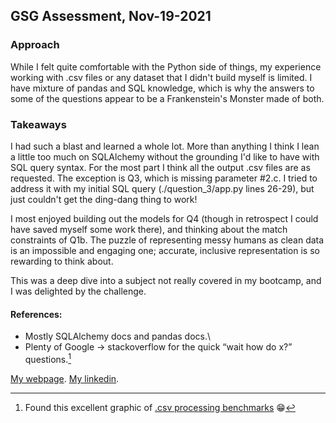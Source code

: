 ## GSG Assessment, Nov-19-2021

### Approach
While I felt quite comfortable with the Python side of things, my experience working with .csv files or any dataset that I didn't build myself is limited. I have mixture of pandas and SQL knowledge, which is why the answers to some of the questions appear to be a Frankenstein's Monster made of both.

### Takeaways
I had such a blast and learned a whole lot. More than anything I think I lean a little too much on SQLAlchemy without the grounding I'd like to have with SQL query syntax. For the most part I think all the output .csv files are as requested. The exception is Q3, which is missing parameter #2.c. I tried to address it with my initial SQL query (./question_3/app.py lines 26-29), but just couldn't get the ding-dang thing to work!

I most enjoyed building out the models for Q4 (though in retrospect I could have saved myself some work there), and thinking about the match constraints of Q1b. The puzzle of representing messy humans as clean data is an impossible and engaging one; accurate, inclusive representation is so rewarding to think about.

This was a deep dive into a subject not really covered in my bootcamp, and I was delighted by the challenge.

#### References:
 - Mostly SQLAlchemy docs and pandas docs.\
 - Plenty of Google -> stackoverflow for the quick “wait how do x?” questions.[^1]

[My webpage](www.noamblanks.com).
[My linkedin](https://www.linkedin.com/in/noam-blanks/).

[^1]:Found this excellent graphic of [.csv processing benchmarks](https://user-images.githubusercontent.com/1036561/50426108-8c828480-083a-11e9-9a4d-f2b36bc47d2a.png) :grin:

